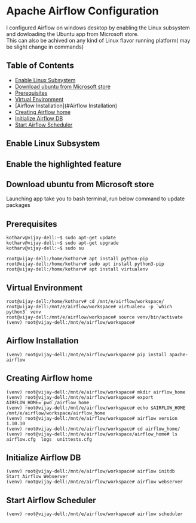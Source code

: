 # Apache Airflow Configuration

I configured Airflow on windows desktop by enabling the Linux subsystem and dowloading the Ubuntu app from Microsoft store.  
This can also be achived on any kind of Linux flavor running platform( may be slight change in commands)
## Table of Contents

  - [Enable Linux Subsystem](#Enable-Linux-Subsystem)
  - [Download ubuntu from Microsoft store](#Download-ubuntu-from-Microsoft-store)
  - [Prerequisites](#Prerequisites)
  - [Virtual Environment](#Virtual-Environment)
  - [Airflow Installation](#Airflow Installation)
  - [Creating Airflow home](#Creating-Airflow-home)
  - [Initialize Airflow DB](#Initialize-Airflow-DB)
  - [Start Airflow Scheduler](#Start-Airflow-Scheduler)
  
## Enable Linux Subsystem

## Enable the highlighted feature


## Download ubuntu from Microsoft store



Launching app take you to bash terminal, run below command to update packages


## Prerequisites
```shell script
kotharv@vijay-dell:~$ sudo apt-get update
kotharv@vijay-dell:~$ sudo apt-get upgrade
kotharv@vijay-dell:~$ sudo su

root@vijay-dell:/home/kotharv# apt install python-pip
root@vijay-dell:/home/kotharv# sudo apt install python3-pip
root@vijay-dell:/home/kotharv# apt install virtualenv
```
## Virtual Environment
```shell script
root@vijay-dell:/home/kotharv# cd /mnt/e/airflow/workspace/
root@vijay-dell:/mnt/e/airflow/workspace# virtualenv -p `which python3` venv
root@vijay-dell:/mnt/e/airflow/workspace# source venv/bin/activate
(venv) root@vijay-dell:/mnt/e/airflow/workspace# 
```

## Airflow Installation
```shell script
(venv) root@vijay-dell:/mnt/e/airflow/workspace# pip install apache-airflow
```
## Creating Airflow home
```shell script
(venv) root@vijay-dell:/mnt/e/airflow/workspace# mkdir airflow_home
(venv) root@vijay-dell:/mnt/e/airflow/workspace# export AIRFLOW_HOME=`pwd`/airflow_home
(venv) root@vijay-dell:/mnt/e/airflow/workspace# echo $AIRFLOW_HOME
/mnt/e/airflow/workspace/airflow_home
(venv) root@vijay-dell:/mnt/e/airflow/workspace# airflow version
1.10.10
(venv) root@vijay-dell:/mnt/e/airflow/workspace# cd airflow_home/
(venv) root@vijay-dell:/mnt/e/airflow/workspace/airflow_home# ls
airflow.cfg  logs  unittests.cfg
```
## Initialize Airflow DB
```shell script
(venv) root@vijay-dell:/mnt/e/airflow/workspace# airflow initdb
Start Airflow Webserver
(venv) root@vijay-dell:/mnt/e/airflow/workspace# airflow webserver
```
## Start Airflow Scheduler
```shell script
(venv) root@vijay-dell:/mnt/e/airflow/workspace# airflow scheduler
```
